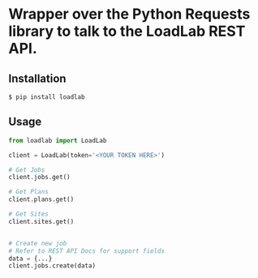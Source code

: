 # Wrapper over the Python Requests library to talk to the LoadLab REST API.

## Installation

    $ pip install loadlab
    
## Usage

```python
from loadlab import LoadLab

client = LoadLab(token='<YOUR TOKEN HERE>')

# Get Jobs
client.jobs.get()

# Get Plans
client.plans.get()

# Get Sites
client.sites.get()


# Create new job
# Refer to REST API Docs for support fields
data = {...}
client.jobs.create(data)

```




